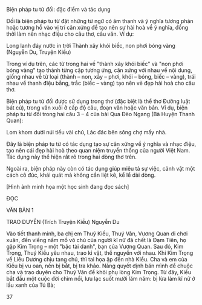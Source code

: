 Biện pháp tu từ đối: đặc điểm và tác dụng

Đối là biện pháp tu từ đặt những từ ngữ có âm thanh và ý nghĩa tương phản hoặc tương hỗ vào vị trí cân xứng để tạo nên sự hài hoà về ý nghĩa, đồng thời làm nên nhạc điệu cho câu thơ, câu văn. Ví dụ:

Long lanh đáy nước in trời
Thành xây khói biếc, non phơi bóng vàng
(Nguyễn Du, Truyện Kiều)

Trong ví dụ trên, các từ trong hai vế "thành xây khói biếc" và "non phơi bóng vàng" tạo thành từng cặp tương ứng, cân xứng với nhau về nội dung, giống nhau về từ loại (thành – non, xây – phơi, khói – bóng, biếc – vàng), trái nhau về thanh điệu bằng, trắc (biếc – vàng) tạo nên vẻ đẹp hài hoà cho câu thơ.

Biện pháp tu từ đối được sử dụng trong thơ (đặc biệt là thể thơ Đường luật bát cú), trong văn xuôi ở cấp độ câu, đoạn văn hoặc văn bản. Ví dụ, biện pháp tu từ đối trong hai câu 3 – 4 của bài Qua Đèo Ngang (Bà Huyện Thanh Quan):

Lom khom dưới núi tiều vài chú,
Lác đác bên sông chợ mấy nhà.

Đây là biện pháp tu từ có tác dụng tạo sự cân xứng về ý nghĩa và nhạc điệu, tạo nên cái đẹp hài hoà theo quan niệm truyền thống của người Việt Nam. Tác dụng này thể hiện rất rõ trong hai dòng thơ trên.

Ngoài ra, biện pháp này còn có tác dụng giúp miêu tả sự việc, cảnh vật một cách cô đúc, khái quát mà không cần liệt kê, kể lể dài dòng.

[Hình ảnh minh họa một học sinh đang đọc sách]

ĐỌC

VĂN BẢN 1

TRAO DUYÊN
(Trích Truyện Kiều)
Nguyễn Du

Vào tiết thanh minh, ba chị em Thuý Kiều, Thuý Vân, Vương Quan đi chơi xuân, đến viếng nấm mồ vô chủ của người kĩ nữ đã chết là Đạm Tiên, họ gặp Kim Trọng – một "bậc tài danh", bạn của Vương Quan. Sau đó, Kim Trọng, Thuý Kiều yêu nhau, trao kỉ vật, thề nguyền với nhau. Khi Kim Trọng về Liêu Dương chịu tang chú, thì tai họa ập đến nhà Kiều. Cha và em của Kiều bị vu oan, nên bị bắt, bị tra khảo. Nàng quyết định bán mình để chuộc cha và trao duyên cho Thuý Vân để khỏi phụ lòng Kim Trọng. Từ đây, Kiều bắt đầu một cuộc đời chìm nổi, lưu lạc suốt mười lăm năm: bị lừa làm kĩ nữ ở lầu xanh của Tú Bà;

37